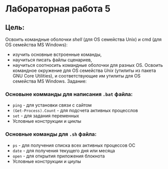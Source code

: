 # Лабораторная работа 5

## Цель:

Освоить командные оболочки *shell* (для OS семейства Unix) и cmd (для OS семейства MS Windows):
* изучить основные встроенные команды,
* научиться писать файлы сценариев,
* научиться соотносить командные оболочки для разных OS.
Освоить командное окружение для OS семейства *Unix* (утилиты из пакета GNU Core Utilities), и соответствующие им утилиты для OS семейства MS Windows.
Задание:


### Основыне комманды для написания `.bat` файла:

* `ping` - для установки связи с сайтом
* `(Get-Process).Count` - для подсчета активных процесслов
* `set` - для задания переменных
* Условные конструкции и циклы

### Основные команды для `.sh` файла:

* `ps` - для получения списка всех активных процессов ОС
* `date` - для получения текущего дня или месяца
* `open` - для открытия приложения блокнота
* Условные конструкции и циулы
